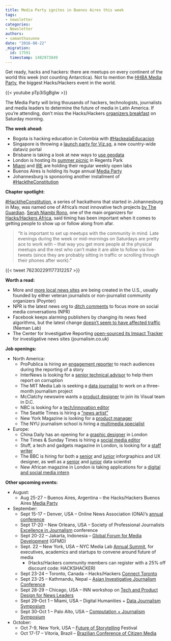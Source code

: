 ```yaml
---
title: Media Party ignites in Buenos Aires this week
tags:
- newsletter
categories:
- Newsletter
authors:
- samanthasunne
date: "2016-08-22"
_migration:
  id: 17591
  timestamp: 1482973849
---
```


Get ready, hacks and hackers: there are meetups on every continent of the world this week (not counting Antarctica). Not to mention the [HHBA Media Party][1], the biggest Hacks/Hackers event in the world.

{{< youtube pTp3iSgBgIw >}}

The Media Party will bring thousands of hackers, technologists, journalists and media leaders to determine the future of media in Latin America. If you&#8217;re attending, don&#8217;t miss the Hacks/Hackers [organizers breakfast][2] on Saturday morning.

**The week ahead:**

  * Bogota is hacking education in Colombia with [#HackealaEducacion][3]
  * Singapore is throwing a [launch party for Viz.sg][4], a new country-wide dataviz portal
  * Brisbane is taking a look at new ways to [use geodata][5]
  * London is hosting its [summer picnic][6] in Regents Park
  * [Miami][7] and [IRE][8] are holding their regular weekly open labs
  * Buenos Aires is holding its huge annual [Media Party][9]
  * Johannesburg is sponsoring another installment of [#HacktheConstitution][10]

**Chapter spotlight:**

[#HacktheConstitution][11], a series of hackathons that started in Johannesburg in May, was named one of Africa&#8217;s most innovative tech projects [by The Guardian][12]. [Serah Njambi Rono][13], one of the main organizers for [Hacks/Hackers Africa][14], said timing has been important when it comes to getting people to show up or follow along from afar.

> &#8220;It is important to set up meetups with the community in mind. Late evenings during the week or mid-mornings on Saturdays are pretty ace to work with &#8211; that way you get more people at the physical meetups and the rest who can&#8217;t make it are able to follow via live-tweets (since they are probably sitting in traffic or scrolling through their phones after work).&#8221;

{{< tweet 762302291177312257 >}}

**Worth a read:**

  * More and [more local news sites][15] are being created in the U.S., usually founded by either veteran journalists or non-journalist community organizers (Poynter)
  * NPR is the latest news org to [ditch comments][16] to focus more on social media conversations (NPR)
  * Facebook keeps alarming publishers by changing its news feed algorithms, but the latest change [doesn&#8217;t seem to have affected traffic][17] (Nieman Lab)
  * The Center for Investigative Reporting [open-sourced its Impact Tracker][18] for investigative news sites (journalism.co.uk)

**Job openings:**

  * North America: 
      * ProPublica is hiring an [engagement reporter][19] to reach audiences during the reporting of a story
      * InterNews is looking for a [senior technical advisor][20] to help them report on corruption
      * The MIT Media Lab is seeking a [data journalist][21] to work on a three-month journalism project
      * McClatchy newswire wants a [product designer][22] to join its Visual team in D.C.
      * NBC is looking for a [tech/innovation editor][23]
      * The Seattle Times is hiring a [&#8220;news artist&#8221;][24]
      * New York Magazine is looking for a [product manager][25]
      * The NYU journalism school is hiring a [multimedia specialist][26]
  * Europe: 
      * China Daily has an opening for a [graphic designer][27] in London
      * The Times & Sunday Times is hiring a [social media editor][28]
      * Stuff, a tech and gadgets magazine in London, is looking for a [staff writer][29]
      * The BBC is hiring for both a [senior][30] and [junior][31] inforgraphics and UX designer, as well as a [senior][32] and [junior][33] data scientist
      * New African magazine in London is taking applications for a [digital and social media intern][34]

**Other upcoming events:**

  * August: 
      * Aug 25-27 &#8211; Buenos Aires, Argentina &#8211; the Hacks/Hackers Buenos Aires [Media Party][35]
  * September: 
      * Sept 15-17 &#8211; Denver, USA &#8211; Online News Association (ONA)&#8217;s [annual conference][36]
      * Sept 17-20 &#8211; New Orleans, USA &#8211; Society of Professional Journalists [Excellence in Journalism][37] conference
      * Sept 20-22 &#8211; Jakarta, Indonesia &#8211; [Global Forum for Media Development][38] (GFMD)
      * Sept. 22 &#8211; New York, USA &#8211; NYC Media Lab [Annual Summit][39], for executives, academics and startups to convene around future of media 
          * (Hacks/Hackers community members can register with a 25% off discount code: HACKSHACKER)
      * Sept 23-24 &#8211; Toronto, Canada &#8211; Hacks/Hackers [Connect Toronto][40]
      * Sept 23-25 &#8211; Kathmandu, Nepal &#8211; [Asian Investigative Journalism Conference][41]
      * Sept 28-29 &#8211; Chicago, USA &#8211; INN workshop on [Tech and Product Design for News Leaders][42]
      * Sept 29-Oct 1 &#8211; Miami, USA &#8211; Digital Humanities + [Data Journalism Symposium][43]
      * Sept 30-Oct 1 &#8211; Palo Alto, USA &#8211; [Computation + Journalism Symposium][44]
  * October: 
      * Oct 7-9, New York, USA &#8211; [Future of Storytelling][45] Festival
      * Oct 17-17 &#8211; Vitoria, Brazil &#8211; [Brazilian Conference of Citizen Media][46]

 [1]: http://mediaparty.info/
 [2]: http://schedule.mediaparty.info/event/82hD/hackshackers-gobernanza-como-nos-organizamos-para-seguir
 [3]: http://www.meetup.com/Hacks-Hackers-Bogota/events/233322512/
 [4]: http://www.meetup.com/Hacks-Hackers-Singapore/events/233076089/
 [5]: http://www.meetup.com/Hacks-Hackers-Brisbane/events/232355768/
 [6]: http://www.meetup.com/HacksHackersLondon/events/229127091/
 [7]: http://www.meetup.com/Hacks-Hackers-Miami/
 [8]: http://www.meetup.com/hackshackersIRE/
 [9]: http://www.meetup.com/HacksHackersBA/events/231336604/
 [10]: http://www.meetup.com/HacksHackersAfrica/events/233115177/
 [11]: https://twitter.com/hashtag/hacktheconstitution
 [12]: https://www.theguardian.com/world/2016/aug/05/africa-most-innovative-controversial-tech-hacks-hackers
 [13]: https://twitter.com/CallMeAlien
 [14]: https://www.facebook.com/HacksHackersAfrica/
 [15]: http://www.poynter.org/2016/as-legacy-news-organizations-cut-back-local-sites-are-cropping-up-to-fill-the-void/426361/
 [16]: http://www.npr.org/sections/thisisnpr/2016/08/17/490208179/beyond-comments-finding-better-ways-to-connect-with-you?utm_source=API+Need+to+Know+newsletter&utm_campaign=12b7e58054-Need_to_Know_August_18_20168_18_2016&utm_medium=email&utm_term=0_e3bf78af04-12b7e58054-38065925
 [17]: http://www.niemanlab.org/2016/08/that-friends-and-family-facebook-algorithm-change-doesnt-seem-to-be-hurting-traffic-to-news-sites/
 [18]: https://www.journalism.co.uk/news/the-center-for-investigative-reporting-open-sources-its-platform-to-help-publishers-measure-impact/s2/a661841/
 [19]: https://www.propublica.org/atpropublica/item/propublica-is-hiring-an-engagement-reporter
 [20]: http://ire.org/jobs/job/875/
 [21]: http://ire.org/jobs/job/872/
 [22]: http://snd.org/jobs/view/product-designer-visual-team/
 [23]: http://talkingbiznews.com/biz-news-help-wanted/nbc-news-seeks-techinnovation-editor/
 [24]: https://rn22.ultipro.com/SEA1004/jobboard/JobDetails.aspx?__ID=392
 [25]: http://nymag.com/newyork/jobs/#prod-manager
 [26]: https://uscareers-nyu.icims.com/jobs/2170/multimedia-specialist---journalism/job?mobile=false&width=720&height=500&bga=true&needsRedirect=false&jan1offset=-360&jun1offset=-300
 [27]: https://www.journalism.co.uk/media-jobs/graphic-designer/s75/a665491/
 [28]: https://www.journalism.co.uk/media-jobs/social-media-editor/s75/a665414/
 [29]: http://www.gorkanajobs.co.uk/job/63993/stuff-staff-writer/
 [30]: http://careerssearch.bbc.co.uk/jobs/job/Senior-User-Experience-UX-Designer/17477
 [31]: http://careerssearch.bbc.co.uk/jobs/job/Junior-Infographics-UX-Designer/17476
 [32]: http://careerssearch.bbc.co.uk/jobs/job/Senior-Data-Scientist/17634
 [33]: http://careerssearch.bbc.co.uk/jobs/job/Data-Scientist/17635
 [34]: http://ijnet.org/en/opportunities/new-african-magazine-seeks-digital-media-intern-uk
 [35]: http://www.mediaparty.info/2016/
 [36]: http://ona16.journalists.org/
 [37]: http://excellenceinjournalism.org/
 [38]: http://gfmd.info/en/site/news/882/Get-ready-for-the-2016-Jakarta-World-Forum-for-Media-Development.htm
 [39]: http://summit.nycmedialab.org/
 [40]: http://connect.hackshackers.com/events/toronto
 [41]: http://2016.uncoveringasia.org/
 [42]: https://inn.org/event/technology-and-product-design-for-newsroom-leaders/
 [43]: http://dhdjmiami.com/
 [44]: http://journalism.stanford.edu/cj2016/
 [45]: http://www.fostfest.com/#content
 [46]: http://eventos.ufes.br/index.php/midiacidada/midiacidada